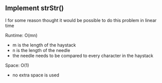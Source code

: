 ## Implement strStr()

I for some reason thought it would be possible to do this problem in linear time

Runtime: O(mn)
- m is the length of the haystack
- n is the length of the needle
- the needle needs to be compared to every character in the haystack

Space: O(1)
- no extra space is used